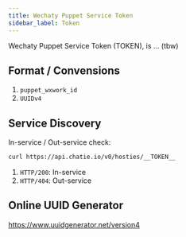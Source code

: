```yaml
---
title: Wechaty Puppet Service Token
sidebar_label: Token
---
```


Wechaty Puppet Service Token (TOKEN), is ... (tbw)

## Format / Convensions

1. `puppet_wxwork_id`
1. `UUIDv4`

## Service Discovery

In-service / Out-service check:

```sh
curl https://api.chatie.io/v0/hosties/__TOKEN__
```

1. `HTTP/200`: In-service
1. `HTTP/404`: Out-service

## Online UUID Generator

<https://www.uuidgenerator.net/version4>
